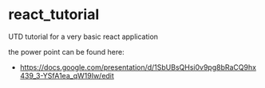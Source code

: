 # react_tutorial
UTD tutorial for a very basic react application

the power point can be found here:
- https://docs.google.com/presentation/d/1SbUBsQHsi0v9pg8bRaCQ9hx439_3-YSfA1ea_qW19Iw/edit